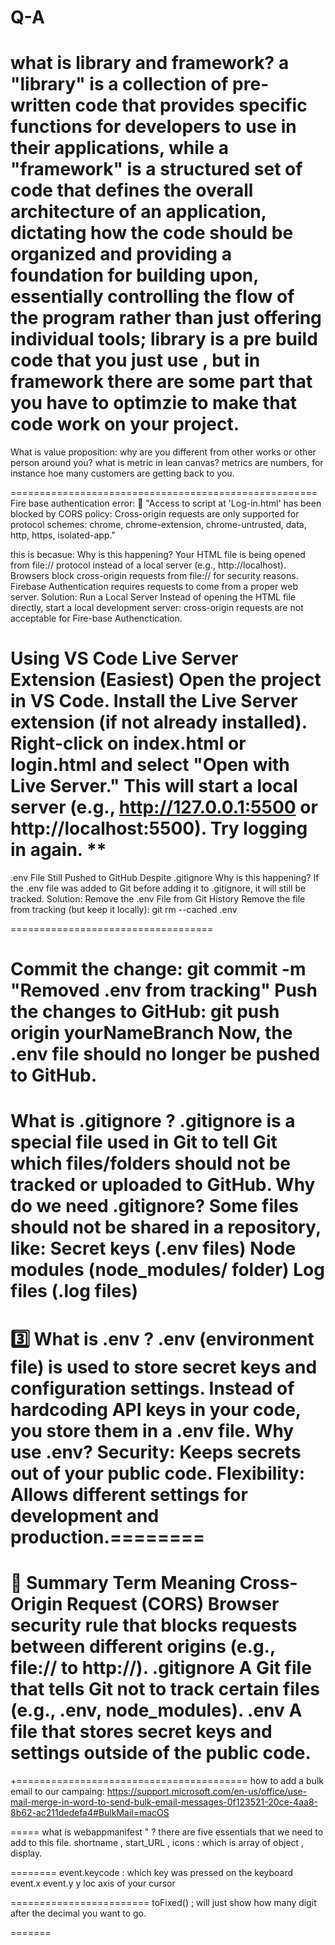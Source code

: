 # Q-A
what is library and framework?
a "library" is a collection of pre-written code that provides specific functions for developers to use in their applications, while a "framework" is a structured set of code that defines the overall architecture of an application, dictating how the code should be organized and providing a foundation for building upon, essentially controlling the flow of the program rather than just offering individual tools; library is a pre build code that you just use , but in framework there are some part that you have to optimzie to make that code work on your project. 
=========================================================
What is value proposition: why are you different from other works or other person around you? 
what is metric in lean canvas? metrics are numbers, for instance hoe many customers are getting back to you.

=====================================================
Fire base authentication error: 
🚨 "Access to script at 'Log-in.html' has been blocked by CORS policy: Cross-origin requests are only supported for protocol schemes: chrome, chrome-extension, chrome-untrusted, data, http, https, isolated-app."

this is becasue: 
Why is this happening?
Your HTML file is being opened from file:// protocol instead of a local server (e.g., http://localhost).
Browsers block cross-origin requests from file:// for security reasons.
Firebase Authentication requires requests to come from a proper web server.
Solution: Run a Local Server
Instead of opening the HTML file directly, start a local development server:
cross-origin requests are not acceptable for Fire-base Authenctication.

**Using VS Code Live Server Extension (Easiest)
Open the project in VS Code.
Install the Live Server extension (if not already installed).
Right-click on index.html or login.html and select "Open with Live Server."
This will start a local server (e.g., http://127.0.0.1:5500 or http://localhost:5500).
Try logging in again.**
** 
===================================
.env File Still Pushed to GitHub Despite .gitignore
Why is this happening?
If the .env file was added to Git before adding it to .gitignore, it will still be tracked.
Solution: Remove the .env File from Git History
Remove the file from tracking (but keep it locally):
git rm --cached .env

===================================

Commit the change:
git commit -m "Removed .env from tracking"
Push the changes to GitHub:
git push origin yourNameBranch
Now, the .env file should no longer be pushed to GitHub.
====================================
What is .gitignore ?
.gitignore is a special file used in Git to tell Git which files/folders should not be tracked or uploaded to GitHub.
Why do we need .gitignore?
Some files should not be shared in a repository, like:
Secret keys (.env files)
Node modules (node_modules/ folder)
Log files (.log files)
===========================
3️⃣ What is .env ?
.env (environment file) is used to store secret keys and configuration settings.
Instead of hardcoding API keys in your code, you store them in a .env file.
Why use .env?
Security: Keeps secrets out of your public code.
Flexibility: Allows different settings for development and production.========
===========================
📌 Summary
Term	Meaning
Cross-Origin Request (CORS)	Browser security rule that blocks requests between different origins (e.g., file:// to http://).
.gitignore	A Git file that tells Git not to track certain files (e.g., .env, node_modules).
.env	A file that stores secret keys and settings outside of the public code.
==============
+========================================
how to add a bulk email to our campaing: 
https://support.microsoft.com/en-us/office/use-mail-merge-in-word-to-send-bulk-email-messages-0f123521-20ce-4aa8-8b62-ac211dedefa4#BulkMail=macOS


=====
what is webappmanifest " ? there are five essentials that we need to add to this file. shortname , start_URL , icons : which is array of object , display. 

========
event.keycode : which key was pressed  on the keyboard
event.x
event.y y loc axis of your cursor 

========================
toFixed() ; will just show how many digit after the decimal you want to go.

=======
